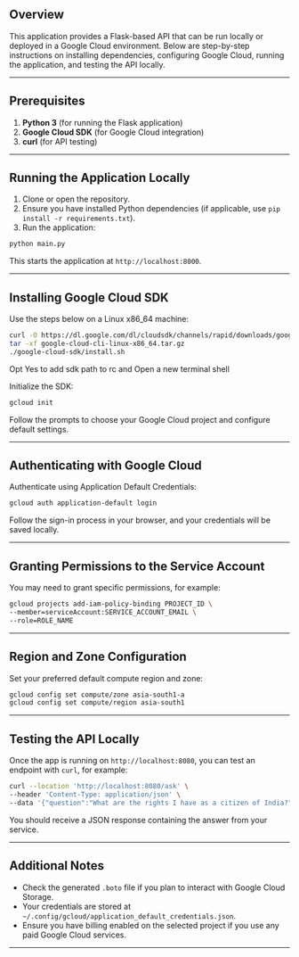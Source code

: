 ## Overview
This application provides a Flask-based API that can be run locally or deployed in a Google Cloud environment. Below are step-by-step instructions on installing dependencies, configuring Google Cloud, running the application, and testing the API locally.

---

## Prerequisites
1. **Python 3** (for running the Flask application)  
2. **Google Cloud SDK** (for Google Cloud integration)  
3. **curl** (for API testing)

---

## Running the Application Locally

1. Clone or open the repository.  
2. Ensure you have installed Python dependencies (if applicable, use `pip install -r requirements.txt`).  
3. Run the application:
```bash
python main.py
```
This starts the application at `http://localhost:8000`.

---

## Installing Google Cloud SDK

Use the steps below on a Linux x86_64 machine:

```bash
curl -O https://dl.google.com/dl/cloudsdk/channels/rapid/downloads/google-cloud-cli-linux-x86_64.tar.gz
tar -xf google-cloud-cli-linux-x86_64.tar.gz
./google-cloud-sdk/install.sh
```

Opt Yes to add sdk path to rc and Open a new terminal shell

Initialize the SDK:
```bash
gcloud init
```

Follow the prompts to choose your Google Cloud project and configure default settings.

---

## Authenticating with Google Cloud

Authenticate using Application Default Credentials:
```bash
gcloud auth application-default login
```
Follow the sign-in process in your browser, and your credentials will be saved locally.

---

## Granting Permissions to the Service Account

You may need to grant specific permissions, for example:
```bash
gcloud projects add-iam-policy-binding PROJECT_ID \
--member=serviceAccount:SERVICE_ACCOUNT_EMAIL \
--role=ROLE_NAME
```

---

## Region and Zone Configuration

Set your preferred default compute region and zone:
```bash
gcloud config set compute/zone asia-south1-a
gcloud config set compute/region asia-south1
```

---

## Testing the API Locally

Once the app is running on `http://localhost:8080`, you can test an endpoint with `curl`, for example:
```bash
curl --location 'http://localhost:8080/ask' \
--header 'Content-Type: application/json' \
--data '{"question":"What are the rights I have as a citizen of India?"}'
```
You should receive a JSON response containing the answer from your service.

---

## Additional Notes

- Check the generated `.boto` file if you plan to interact with Google Cloud Storage.  
- Your credentials are stored at `~/.config/gcloud/application_default_credentials.json`.  
- Ensure you have billing enabled on the selected project if you use any paid Google Cloud services.

---
